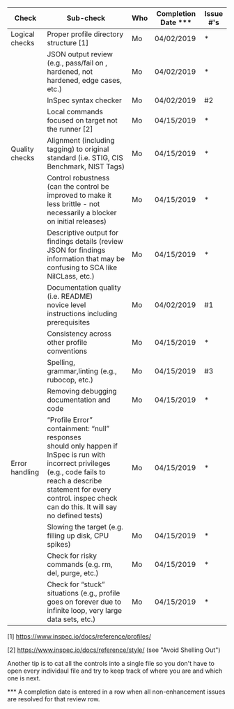| Check          | Sub-check                                                                         | Who | Completion Date *** | Issue #'s |
|----------------|-----------------------------------------------------------------------------------|-----|-----------------|-----------|
|Logical checks| Proper profile directory structure	[1]						|Mo|04/02/2019|*|
| |JSON output review (e.g., pass/fail on ,<br>hardened, not hardened, edge cases, etc.)|Mo|04/02/2019|*|
| |InSpec syntax checker|Mo|04/02/2019|#2|
| |Local commands focused on target not the runner [2]|Mo|04/15/2019|*|
|Quality checks|Alignment (including tagging) to original<br> standard (i.e. STIG, CIS Benchmark, NIST Tags)|Mo|04/15/2019|*|
| |Control robustness (can the control be improved to make it less brittle - not necessarily a blocker on initial releases)|Mo|04/15/2019|*|
| |Descriptive output for findings details (review JSON for findings information that may be confusing to SCA like NilCLass, etc.)|Mo|04/15/2019|*|
| |Documentation quality (i.e. README)<br> novice level instructions including prerequisites|Mo|04/02/2019|#1|
| |Consistency across other profile conventions |Mo|04/15/2019|*|
| |Spelling, grammar,linting (e.g., rubocop, etc.)|Mo|04/15/2019|#3|
| |Removing debugging documentation and code|Mo|04/15/2019|*|
| Error handling |“Profile Error” containment: “null” responses <br>should only happen if InSpec is run with incorrect privileges (e.g., code fails to reach a describe statement for every control. inspec check can do this. It will say no defined tests)|Mo|04/15/2019|*|
| |Slowing the target (e.g. filling up disk, CPU spikes)|Mo|04/15/2019|*|
| |Check for risky commands (e.g. rm, del, purge, etc.)|Mo|04/15/2019|*|
| |Check for “stuck” situations (e.g., profile goes on forever due to infinite loop, very large data sets, etc.)|Mo|04/15/2019|*|


[1] https://www.inspec.io/docs/reference/profiles/

[2] https://www.inspec.io/docs/reference/style/ (see "Avoid Shelling Out")

Another tip is to cat all the controls into a single file so you don't have to open every individaul file and try to keep track of where you are and which one is next.

*** A completion date is entered in a row when all non-enhancement issues are resolved for that review row.
